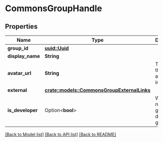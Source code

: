 # CommonsGroupHandle

## Properties

Name | Type | Description | Notes
------------ | ------------- | ------------- | -------------
**group_id** | [**uuid::Uuid**](uuid::Uuid.md) |  | 
**display_name** | **String** |  | 
**avatar_url** | **String** | The URL of this group's avatar image | 
**external** | [**crate::models::CommonsGroupExternalLinks**](CommonsGroupExternalLinks.md) |  | 
**is_developer** | Option<**bool**> | Whether or not this group is a developer group. | [optional]

[[Back to Model list]](../README.md#documentation-for-models) [[Back to API list]](../README.md#documentation-for-api-endpoints) [[Back to README]](../README.md)


